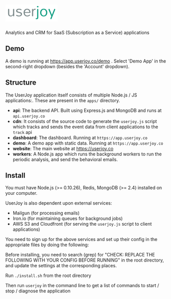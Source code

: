 ![UserJoy.co](/apps/website/assets/images/userjoy_logo.png)
==========

Analytics and CRM for SaaS (Subscription as a Service) applications

## Demo
A demo is running at https://app.userjoy.co/demo . Select 'Demo App' in the second-right dropdown (besides the 'Account' dropdown).

## Structure

The UserJoy application itself consists of multiple Node.js / JS applications:. These are present in the `apps/` directory.
* **api**: The backend API. Built using Express.js and MongoDB and runs at `api.userjoy.co`
* **cdn**: It consists of the source code to generate the `userjoy.js` script which tracks and sends the event data from client applications to the `track` api
* **dashboard**: The dashboard. Running at `https://app.userjoy.co`
* **demo**: A demo app with static data. Running at `https://app.userjoy.co`
* **website**: The main website at https://userjoy.co
* **workers**: A Node.js app which runs the background workers to run the periodic analysis, and send the behavioral emails.


## Install

You must have Node.js (>= 0.10.26), Redis, MongoDB (>= 2.4) installed on your computer.

UserJoy is also dependent upon external services:
* Mailgun (for processing emails)
* Iron.io (for maintaining queues for background jobs)
* AWS S3 and Cloudfront (for serving the `userjoy.js` script to client applications)

You need to sign up for the above services and set up their config in the appropriate files by doing the following:

Before installing, you need to search (grep) for "CHECK: REPLACE THE FOLLOWING WITH YOUR CONFIG BEFORE RUNNING" in the root directory, and update the settings at the corresponding places.


Run `./install.sh` from the root directory

Then run `userjoy` in the command line to get a list of commands to start / stop / diagnose the application
